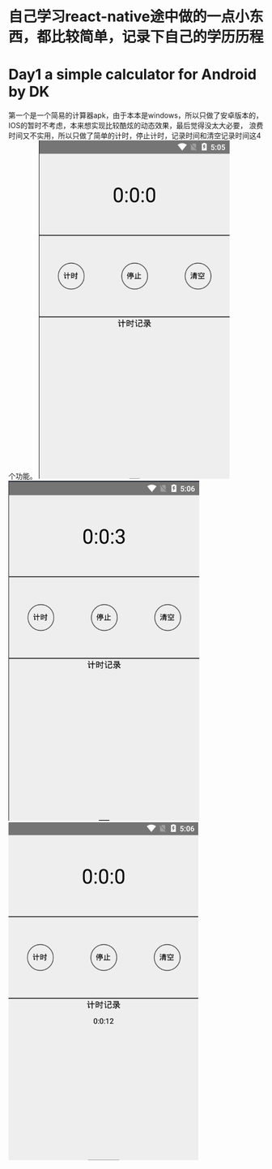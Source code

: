 # 自己学习react-native途中做的一点小东西，都比较简单，记录下自己的学历历程
# Day1 a simple calculator for Android by DK
第一个是一个简易的计算器apk，由于本本是windows，所以只做了安卓版本的，IOS的暂时不考虑，本来想实现比较酷炫的动态效果，最后觉得没太大必要，
浪费时间又不实用，所以只做了简单的计时，停止计时，记录时间和清空记录时间这4个功能。
![pic1](./simpleCalculatorImg/1.png)
![pic1](./simpleCalculatorImg/2.png)
![pic1](./simpleCalculatorImg/3.png)
